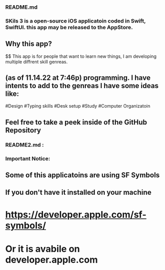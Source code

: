 ### README.md

### SKils 3 is a open-source iOS applicatoin coded in Swift, SwiftUI. this app may be released to the AppStore.


## Why this app?
$$ This app is for people that want to learn new things, I am developing multiple diffrent skill genreas.
## (as of 11.14.22 at 7:46p) programming.  I have intents to add to the genreas I have some ideas like:
#Design
#Typing skills
#Desk setup
#Study
#Computer Organizatoin


## Feel free to take a peek inside of the GitHub Repository

### README2.md :

### Important Notice:

## Some of this applicatoins are using SF Symbols

## If you don't have it installed on your machine
# https://developer.apple.com/sf-symbols/
# Or it is avabile on developer.apple.com
